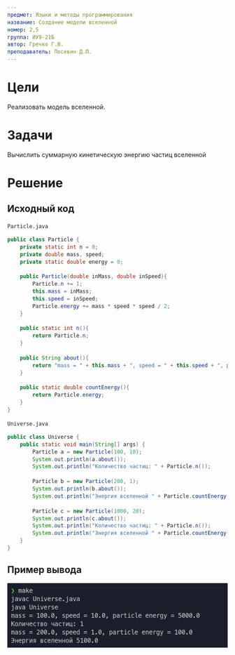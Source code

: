 ```yaml
---
предмет: Языки и методы программирования
название: Создание модели вселенной
номер: 2,5
группа: ИУ9-21Б
автор: Гречко Г.В.
преподаватель: Посевин Д.П.
---
```


# Цели

Реализовать модель вселенной.

# Задачи

Вычислить суммарную кинетическую энергию частиц вселенной

# Решение

## Исходный код

`Particle.java`

```java
public class Particle {
    private static int n = 0;
    private double mass, speed;
    private static double energy = 0;

    public Particle(double inMass, double inSpeed){
        Particle.n += 1; 
        this.mass = inMass;
        this.speed = inSpeed;
        Particle.energy += mass * speed * speed / 2;
    }

    public static int n(){
        return Particle.n;
    }

    public String about(){
        return "mass = " + this.mass + ", speed = " + this.speed + ", particle energy = " + this.mass * this.speed * this.speed / 2;
    }

    public static double countEnergy(){
        return Particle.energy;
    }
}
```

`Universe.java`

```java
public class Universe {
    public static void main(String[] args) {
        Particle a = new Particle(100, 10);
        System.out.println(a.about());
        System.out.println("Количество частиц: " + Particle.n());

        Particle b = new Particle(200, 1);
        System.out.println(b.about());
        System.out.println("Энергия вселенной " + Particle.countEnergy());

        Particle c = new Particle(1000, 20);
        System.out.println(c.about());
        System.out.println("Количество частиц: " + Particle.n());
        System.out.println("Энергия вселенной " + Particle.countEnergy());
    }
}
```

## Пример вывода

![Вывод в терминал](pics/lab2.5_out.png)
